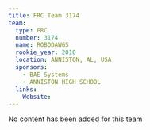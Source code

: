 ```yaml
---
title: FRC Team 3174
team:
  type: FRC
  number: 3174
  name: ROBODAWGS
  rookie_year: 2010
  location: ANNISTON, AL, USA
  sponsors:
    - BAE Systems
    - ANNISTON HIGH SCHOOL
  links:
    Website: 
---
```

No content has been added for this team